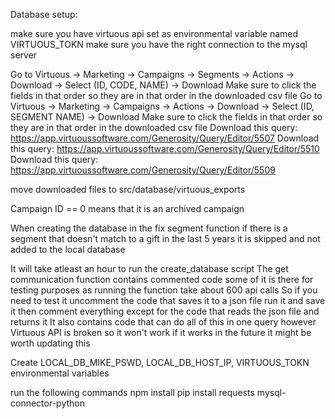 Database setup:

make sure you have virtuous api set as environmental variable named VIRTUOUS_TOKN
make sure you have the right connection to the mysql server

Go to Virtuous -> Marketing -> Campaigns -> Segments -> Actions -> Download -> Select (ID, CODE, NAME) -> Download
    Make sure to click the fields in that order so they are in that order in the downloaded csv file
Go to Virtuous -> Marketing -> Campaigns -> Actions -> Download -> Select (ID, SEGMENT NAME) -> Download
    Make sure to click the fields in that order so they are in that order in the downloaded csv file
Download this query: https://app.virtuoussoftware.com/Generosity/Query/Editor/5507
Download this query: https://app.virtuoussoftware.com/Generosity/Query/Editor/5510
Download this query: https://app.virtuoussoftware.com/Generosity/Query/Editor/5509

move downloaded files to src/database/virtuous_exports

Campaign ID == 0 means that it is an archived campaign

When creating the database in the fix segment function if there is a segment that doesn't match to a gift in the last 5 years it is skipped and not added to the local database 

It will take atleast an hour to run the create_database script
The get communication function contains commented code
    some of it is there for testing purposes as running the function take about 600 api calls
    So if you need to test it uncomment the code that saves it to a json file 
    run it and save it
    then comment everything except for the code that reads the json file and returns it
    It also contains code that can do all of this in one query however Virtuous API is broken so it won't work
        if it works in the future it might be worth updating this

Create LOCAL_DB_MIKE_PSWD, LOCAL_DB_HOST_IP, VIRTUOUS_TOKN environmental variables

run the following commands
    npm install
    pip install requests mysql-connector-python